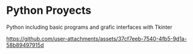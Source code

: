 # Python Proyects
Python including basic programs and grafic interfaces with Tkinter



https://github.com/user-attachments/assets/37cf7eeb-7540-4fb5-9d1a-58b89497915d


